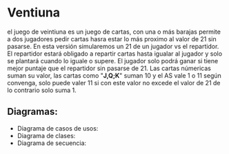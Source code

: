 # Ventiuna 

el juego de veintiuna es un juego de cartas, con una o más barajas permite a dos jugadores pedir cartas hasra estar lo más proximo al valor de 21 sin pasarse.
En esta versión simularemos un 21 de un jugador vs el repartidor.
El repartidor estará obligado a repartir cartas hasta igualar al jugador y solo se plantará cuando lo iguale o supere.
El jugador solo podrá ganar si tiene mejor puntaje que el repartidor sin pasarse de 21.
Las cartas númericas suman su valor, las cartas como "__J,Q;K__" suman 10 y el AS vale 1 o 11 según convenga, solo puede valer 11 si con este valor no excede el valor de 21 de lo contrario solo suma 1.

## Diagramas:

- Diagrama de casos de usos:
- Diagrama de clases:
- Diagrama de secuencia:

